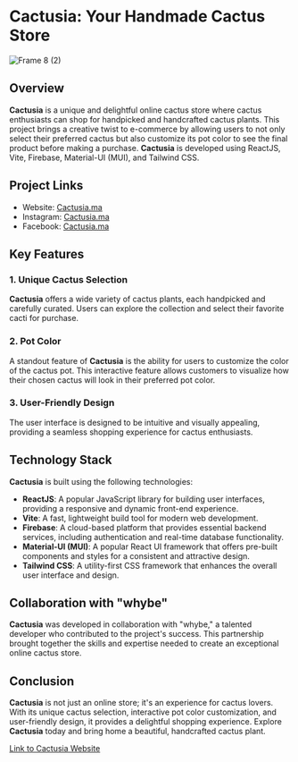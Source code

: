 # Cactusia: Your Handmade Cactus Store

![Frame 8 (2)](https://github.com/cactussia/cactusia/assets/115560200/352b789b-5e90-43cb-ba68-b8c7b886f35f)


## Overview

**Cactusia** is a unique and delightful online cactus store where cactus enthusiasts can shop for handpicked and handcrafted cactus plants. This project brings a creative twist to e-commerce by allowing users to not only select their preferred cactus but also customize its pot color to see the final product before making a purchase. **Cactusia** is developed using ReactJS, Vite, Firebase, Material-UI (MUI), and Tailwind CSS.

## Project Links

- Website: [Cactusia.ma](https://www.cactusia.ma)
- Instagram: [Cactusia.ma](https://www.instagram.com/cactusia.ma/)
- Facebook: [Cactusia.ma](https://www.facebook.com/cactusia.ma/)

## Key Features

### 1. Unique Cactus Selection

**Cactusia** offers a wide variety of cactus plants, each handpicked and carefully curated. Users can explore the collection and select their favorite cacti for purchase.

### 2.  Pot Color

A standout feature of **Cactusia** is the ability for users to customize the color of the cactus pot. This interactive feature allows customers to visualize how their chosen cactus will look in their preferred pot color.

### 3. User-Friendly Design

The user interface is designed to be intuitive and visually appealing, providing a seamless shopping experience for cactus enthusiasts.

## Technology Stack

**Cactusia** is built using the following technologies:

- **ReactJS**: A popular JavaScript library for building user interfaces, providing a responsive and dynamic front-end experience.
- **Vite**: A fast, lightweight build tool for modern web development.
- **Firebase**: A cloud-based platform that provides essential backend services, including authentication and real-time database functionality.
- **Material-UI (MUI)**: A popular React UI framework that offers pre-built components and styles for a consistent and attractive design.
- **Tailwind CSS**: A utility-first CSS framework that enhances the overall user interface and design.

## Collaboration with "whybe"

**Cactusia** was developed in collaboration with "whybe," a talented developer who contributed to the project's success. This partnership brought together the skills and expertise needed to create an exceptional online cactus store.

## Conclusion

**Cactusia** is not just an online store; it's an experience for cactus lovers. With its unique cactus selection, interactive pot color customization, and user-friendly design, it provides a delightful shopping experience. Explore **Cactusia** today and bring home a beautiful, handcrafted cactus plant.

[Link to Cactusia Website](https://www.cactusia.ma)
